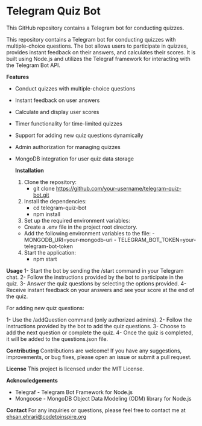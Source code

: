 # Telegram Quiz Bot
This GitHub repository contains a Telegram bot for conducting quizzes.  

This repository contains a Telegram bot for conducting quizzes with multiple-choice questions. The bot allows users to participate in quizzes, provides instant feedback on their answers, and calculates their scores. It is built using Node.js and utilizes the Telegraf framework for interacting with the Telegram Bot API.

**Features**
* Conduct quizzes with multiple-choice questions
* Instant feedback on user answers
* Calculate and display user scores
* Timer functionality for time-limited quizzes
* Support for adding new quiz questions dynamically
* Admin authorization for managing quizzes
* MongoDB integration for user quiz data storage

  **Installation**
  1. Clone the repository:
      - git clone https://github.com/your-username/telegram-quiz-bot.git
  2. Install the dependencies:
      - cd telegram-quiz-bot
      - npm install
  3. Set up the required environment variables:
  * Create a .env file in the project root directory.
  * Add the following environment variables to the file:
        - MONGODB_URI=your-mongodb-uri
        - TELEGRAM_BOT_TOKEN=your-telegram-bot-token
  4. Start the application:
      - npm start
    
**Usage**
  1- Start the bot by sending the /start command in your Telegram chat.
  2- Follow the instructions provided by the bot to participate in the quiz.
  3- Answer the quiz questions by selecting the options provided.
  4- Receive instant feedback on your answers and see your score at the end of the quiz.
  
For adding new quiz questions:

  1- Use the /addQuestion command (only authorized admins).
  2- Follow the instructions provided by the bot to add the quiz questions.
  3- Choose to add the next question or complete the quiz.
  4- Once the quiz is completed, it will be added to the questions.json file.

**Contributing**
  Contributions are welcome! If you have any suggestions, improvements, or bug fixes, please open an issue or submit a pull request.

**License**
  This project is licensed under the MIT License.

**Acknowledgements**
  * Telegraf - Telegram Bot Framework for Node.js
  * Mongoose - MongoDB Object Data Modeling (ODM) library for Node.js

**Contact**
For any inquiries or questions, please feel free to contact me at ehsan.ehrari@codetoinspire.org
  

